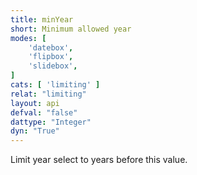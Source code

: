 ```yaml
---
title: minYear
short: Minimum allowed year
modes: [
	'datebox',
	'flipbox',
	'slidebox',
]
cats: [ 'limiting' ]
relat: "limiting"
layout: api
defval: "false"
dattype: "Integer"
dyn: "True"
---
```


Limit year select to years before this value.



